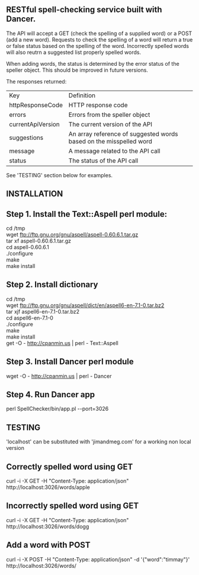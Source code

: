 ## RESTful spell-checking service built with Dancer.

The API will accept a GET (check the spelling of a supplied word) or a POST (add a new word). Requests to check the spelling of a word will return a true or false status based on the spelling of the word. Incorrectly spelled words will also reutrn a suggested list properly spelled words.

When adding words, the status is determined by the error status of the speller object. This should be improved in future versions.

The responses returned:
<table>
    <tr>
    		<td>Key</td><td>Definition</td>
    </tr>
    <tr>
        <td>httpResponseCode</td><td>HTTP response code</td>
    </tr>
    <tr>
        <td>errors</td><td>Errors from the speller object  </td>
    </tr>
    <tr>
    		<td>currentApiVersion</td><td>The current version of the API</td>
    </tr>
    <tr>
        <td>suggestions</td><td>An array reference of suggested words based on the misspelled word</td>
    </tr>
    <tr>
        <td>message</td><td>A message related to the API call</td>
    </tr>
    <tr>
        <td>status</td><td>The status of the API call </td>
    </tr>
</table>

See 'TESTING' section below for examples.

## INSTALLATION
## Step 1. Install the Text::Aspell perl module:

cd /tmp  
wget ftp://ftp.gnu.org/gnu/aspell/aspell-0.60.6.1.tar.gz  
tar xf aspell-0.60.6.1.tar.gz  
cd aspell-0.60.6.1  
./configure  
make  
make install  

## Step 2. Install dictionary
cd /tmp  
wget ftp://ftp.gnu.org/gnu/aspell/dict/en/aspell6-en-7.1-0.tar.bz2   
tar xjf aspell6-en-7.1-0.tar.bz2  
cd aspell6-en-7.1-0  
./configure  
make  
make install  
get -O - http://cpanmin.us | perl - Text::Aspell  

## Step 3. Install Dancer perl module
wget -O - http://cpanmin.us | perl - Dancer

## Step 4. Run Dancer app
perl SpellChecker/bin/app.pl --port=3026

## TESTING
'localhost' can be substituted with 'jimandmeg.com' for a working non local version
## Correctly spelled word using GET
curl -i -X GET -H "Content-Type: application/json" http://localhost:3026/words/apple

## Incorrectly spelled word using GET
curl -i -X GET -H "Content-Type: application/json" http://localhost:3026/words/dogg

## Add a word with POST
curl -i -X POST -H "Content-Type: application/json" -d '{"word":"timmay"}' http://localhost:3026/words/

